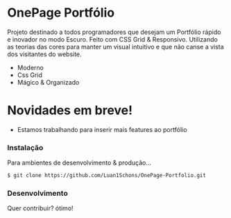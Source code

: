 # OnePage Portfólio


Projeto destinado a todos programadores que desejam um Portfólio rápido e inovador no modo Escuro.
Feito com CSS Grid & Responsivo.
Utilizando as teorias das cores para manter um visual intuitivo e que não canse a vista dos visitantes do website.

  - Moderno
  - Css Grid
  - Mágico & Organizado

# Novidades em breve!

  - Estamos trabalhando para inserir mais features ao portfólio

### Instalação

Para ambientes de desenvolvimento & produção...
```sh
$ git clone https://github.com/Luan1Schons/OnePage-Portfolio.git
```

### Desenvolvimento
Quer contribuir? ótimo!
